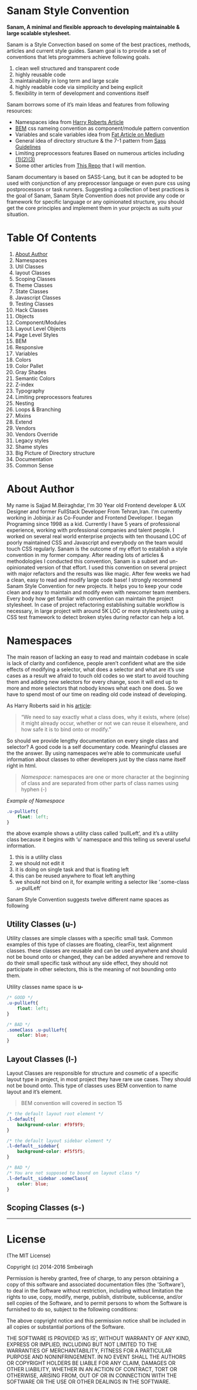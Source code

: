 
# Sanam Style Convention

**Sanam, A minimal and flexible approach to developing maintainable & large scalable stylesheet.**

Sanam is a Style Convection based on some of the best practices, methods, articles
and current style guides. Sanam goal is to provide a set of conventions that lets programmers achieve following goals.

1. clean well structured and transparent code
2. highly reusable code
3. maintainability in long term and large scale
4. highly readable code via simplicity and being explicit 
5. flexibility in term of development and conventions itself
 
Sanam borrows some of it’s main Ideas and features from following resources:

- Namespaces idea from [Harry Roberts Article](http://csswizardry.com/2015/03/more-transparent-ui-code-with-namespaces/)
- [BEM](https://en.bem.info/) css nameing convention as component/module pattern convention
- Variables and scale variables idea from [Fat Article on Medium](https://medium.com/@fat/mediums-css-is-actually-pretty-fucking-good-b8e2a6c78b06)
- General idea of directory structure & the 7-1 pattern from [Sass Guidelines](http://sass-guidelin.es/)
- Limiting preprocessors features Based on numerous articles including [(1)](http://csswizardry.com/2012/05/keep-your-css-selectors-short/)[(2)](http://thesassway.com/intermediate/avoid-nested-selectors-for-more-modular-css)[(3)](http://www.sitepoint.com/avoid-sass-extend/)
- Some other articles from [This Repo](https://github.com/davidtheclark/scalable-css-reading-list) that I will mention. 

Sanam documentary is based on SASS-Lang, but it can be adopted to be used with conjunction
of any preprocessor language or even pure css using postprocessors or task runners.
Suggesting a collection of best practices is the goal of Sanam, Sanam Style Convention
does not provide any code or framework for specific language or any opinionated structure,
you should get the core principles and implement them in your projects as suits your situation.

# Table Of Contents
1. [About Author](#about-author)
2. Namespaces
3. Util Classes
4. layout Classes
5. Scoping Classes
6. Theme Classes
7. State Classes
8. Javascript Classes
9. Testing Classes
10. Hack Classes
11. Objects
12. Component/Modules
13. Layout Level Objects
14. Page Level Styles
15. BEM
16. Responsive
17. Variables
18. Colors
19. Color Pallet
20. Gray Shades
21. Semantic Colors
22. Z-index
23. Typography
24. Limiting preprocessors features
25. Nesting
26. Loops & Branching
27. Mixins
28. Extend
29. Vendors
30. Vendors Override
31. Legacy styles 
32. Shame styles
33. Big Picture of Directory structure
34. Documentation
35. Common Sense 

# About Author
My name is Sajjad M.Beiraghdar, I'm 30 Year old Frontend developer & UX Designer 
and former FullStack Developer From Tehran,Iran.
I'm currently working in Jobinja.ir as Co-Founder and Frontend Developer.
I began Programing since 1998 as a kid. Currently I have 5 years of professional experience,
working with professional companies and talent people. I worked on several real world enterprise projects
with ten thousand LOC of poorly maintained CSS and Javascript and everybody on the team would touch CSS regularly.
Sanam is the outcome of my effort to establish a style convention in my former company.
After reading lots of articles & methodologies I conducted this convention,
Sanam is a subset and un-opinionated version of that effort.
I used this convention on several project with major refactors and the results was like magic. 
After few weeks we had a clean, easy to read and modify large code base!
I strongly recommend Sanam Style Convention for new projects. It helps you to keep your code clean 
and easy to maintain and modify even with newcomer team members. Every body how get familiar with convention
can maintain the project stylesheet. In case of project refactoring establishing suitable workflow
is necessary, in large project with around 5K LOC or more stylesheets using a CSS test framework to
detect broken styles during refactor can help a lot.

# Namespaces
The main reason of lacking an easy to read and maintain codebase in scale is lack of clarity and
confidence, people aren’t confident what are the side effects of modifying a selector,
what does a selector and what are it’s use cases as a result we afraid to touch old codes so we start to
avoid touching them and adding new selectors for every change, soon it will end up to more and
more selectors that nobody knows what each one does. So we have to spend most of our time on reading old 
code instead of developing.
  
As Harry Roberts said in his [article](http://csswizardry.com/2015/03/more-transparent-ui-code-with-namespaces):
>“We need to say exactly what a class does, why it exists, where (else) it might already occur,
> whether or not we can reuse it elsewhere, and how safe it is to bind onto or modify.”
  
So should we provide lengthy documentation on every single class and selector?
A good code is a self documentary code. Meaningful classes are the the answer.
By using namespaces we’re able to communicate useful information about classes to other developers
just by the class name itself right in html.

> *Namespace*: namespaces are one or more character at the beginning of class and are separated from
> other parts of class names using hyphen (-) 

*Example of Namespace*
```css
.u-pullLeft{
    float: left;
}
```

the above example shows a utility class called ‘pullLeft’, and it’s a utility class because it
begins with ‘u’ namespace and this telling us several useful information.

1. this is a utility class
2. we should not edit it  
3. it is doing on single task and that is floating left
4. this can be reused anywhere to float left anything
5. we should not bind on it, for example writing a selector like ‘.some-class .u-pullLeft’

Sanam Style Convention suggests twelve different name spaces as following 

## Utility Classes (u-)
Utility classes are simple classes with a specific small task. Common examples of
this type of classes are floating, clearFix, text alignment classes. these classes are
reusable and can be used anywhere and should not be bound onto or changed, they can be added
anywhere and remove to do their small specific task without any side effect, they should not
participate in other selectors, this is the meaning of not bounding onto them.

Utility classes name space is **u-** 

```css
/* GOOD */
.u-pullLeft{
    float: left;
}

/* BAD */
.someClass .u-pullLeft{
    color: blue;
}
```

## Layout Classes (l-)
Layout Classes are responsible for structure and cosmetic of a specific layout type in project,
in most project they have rare use cases. They should not be bound onto. This type of
classes uses BEM convention to name layout and it’s element. 

>BEM convention will covered in section 15

```css
/* the default layout root element */
.l-default{
    background-color: #f9f9f9;
}

/* the default layout sidebar element */
.l-default__sidebar{
    background-color: #f5f5f5;
}

/* BAD */
/* You are not supposed to bound on layout class */
.l-default__sidebar .someClass{
    color: blue;
}
```

## Scoping Classes (s-)

---

# License
 
 (The MIT License)
 
 Copyright (c) 2014-2016 Smbeiragh
 
 Permission is hereby granted, free of charge, to any person obtaining a copy of this software and associated documentation files (the 'Software'), to deal in the Software without restriction, including without limitation the rights to use, copy, modify, merge, publish, distribute, sublicense, and/or sell copies of the Software, and to permit persons to whom the Software is furnished to do so, subject to the following conditions:
 
 The above copyright notice and this permission notice shall be included in all copies or substantial portions of the Software.
 
 THE SOFTWARE IS PROVIDED 'AS IS', WITHOUT WARRANTY OF ANY KIND, EXPRESS OR IMPLIED, INCLUDING BUT NOT LIMITED TO THE WARRANTIES OF MERCHANTABILITY, FITNESS FOR A PARTICULAR PURPOSE AND NONINFRINGEMENT. IN NO EVENT SHALL THE AUTHORS OR COPYRIGHT HOLDERS BE LIABLE FOR ANY CLAIM, DAMAGES OR OTHER LIABILITY, WHETHER IN AN ACTION OF CONTRACT, TORT OR OTHERWISE, ARISING FROM, OUT OF OR IN CONNECTION WITH THE SOFTWARE OR THE USE OR OTHER DEALINGS IN THE SOFTWARE.
 

